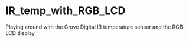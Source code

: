 # IR_temp_with_RGB_LCD
Playing around with the Grove Digital IR temperature sensor and the RGB LCD display
